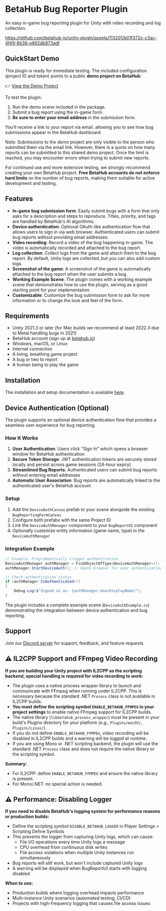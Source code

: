 # BetaHub Bug Reporter Plugin

An easy in-game bug reporting plugin for Unity with video recording and log collection.

https://github.com/betahub-io/unity-plugin/assets/113201/b01f372c-c3ac-4f49-8b38-e892db873adf

## QuickStart Demo

This plugin is ready for immediate testing. The included configuration (project ID and token) points to a public **demo project on BetaHub**:

👉 [View the Demo Project](https://app.betahub.io/projects/pr-5287510306)

To test the plugin:

1. Run the demo scene included in the package.
2. Submit a bug report using the in-game form.
3. **Be sure to enter your email address** in the submission form.

You'll receive a link to your report via email, allowing you to see how bug submissions appear in the BetaHub dashboard.

Note: Submissions to the demo project are only visible to the person who submitted them via the email link. However, there is a quota on how many reports can be submitted to this shared demo project. Once the limit is reached, you may encounter errors when trying to submit new reports.

For continued use and more extensive testing, we strongly recommend creating your own BetaHub project. **Free BetaHub accounts do not enforce hard limits** on the number of bug reports, making them suitable for active development and testing.

## Features

- **In-game bug submission form**: Easily submit bugs with a form that only asks for a description and steps to reproduce. Titles, priority, and tags are handled by BetaHub's AI algorithms.
- **Device authentication**: Optional OAuth-like authentication flow that allows users to sign in via web browser. Authenticated users can submit bug reports without providing email addresses.
- **Video recording**: Record a video of the bug happening in-game. The video is automatically recorded and attached to the bug report.
- **Log collection**: Collect logs from the game and attach them to the bug report. By default, Unity logs are collected, but you can also add custom logs.
- **Screenshot of the game**: A screenshot of the game is automatically attached to the bug report when the user submits a bug.
- **Working Example Scene**: The plugin comes with a working example scene that demonstrates how to use the plugin, serving as a good starting point for your implementation.
- **Customizable**: Customize the bug submission form to ask for more information or to change the look and feel of the form.

## Requirements

- Unity 2021.3 or later (for Mac builds we recommend at least 2022.3 due to Metal handling bugs in 2021)
- BetaHub account (sign up at [betahub.io](https://www.betahub.io))
- Windows, macOS, or Linux
- Internet connection
- A living, breathing game project
- A bug or two to report
- A human being to play the game

## Installation

The installation and setup documentation is available [here](https://www.betahub.io/docs/integration-guides/).

## Device Authentication (Optional)

The plugin supports an optional device authentication flow that provides a seamless user experience for bug reporting.

### How It Works

1. **User Authentication**: Users click "Sign In" which opens a browser window for BetaHub authentication
2. **Secure Token Storage**: JWT authentication tokens are securely stored locally and persist across game sessions (24-hour expiry)
3. **Streamlined Bug Reports**: Authenticated users can submit bug reports without entering email addresses
4. **Automatic User Association**: Bug reports are automatically linked to the authenticated user's BetaHub account

### Setup

1. Add the `DeviceAuthCanvas` prefab to your scene alongside the existing `BugReportingFormCanvas`
2. Configure both prefabs with the same Project ID
3. Link the `DeviceAuthManager` component to your `BugReportUI` component
4. Optionally customize entity information (game name, type) in the `DeviceAuthManager`

### Integration Example

```csharp
// Example: Programmatically trigger authentication
DeviceAuthManager authManager = FindObjectOfType<DeviceAuthManager>();
authManager.StartDeviceAuth(); // Opens browser for user authentication

// Check authentication status
if (authManager.IsAuthenticated())
{
    Debug.Log($"Signed in as: {authManager.UserDisplayName}");
}
```

The plugin includes a complete example scene (`DeviceAuthExample.cs`) demonstrating the integration between device authentication and bug reporting.

## Support

Join our [Discord server](https://discord.gg/g2wpRtG) for support, feedback, and feature requests.

## ⚠️ IL2CPP Support and FFmpeg Video Recording

**If you are building your Unity project with IL2CPP as the scripting backend, special handling is required for video recording to work:**

- The plugin uses a native process wrapper library to launch and communicate with FFmpeg when running under IL2CPP. This is necessary because the standard .NET `Process` class is not available in IL2CPP builds.
- **You must define the scripting symbol `ENABLE_BETAHUB_FFMPEG` in your project settings** to enable native FFmpeg support for IL2CPP builds.
- The native library (`libbetahub_process_wrapper`) must be present in your build's Plugins directory for your platform (e.g., `Plugins/macOS/`, `Plugins/Linux/`).
- If you do not define `ENABLE_BETAHUB_FFMPEG`, video recording will be disabled in IL2CPP builds and a warning will be logged at runtime.
- If you are using Mono or .NET scripting backend, the plugin will use the standard .NET `Process` class and does not require the native library or the scripting symbol.

**Summary:**
- For IL2CPP: define `ENABLE_BETAHUB_FFMPEG` and ensure the native library is present.
- For Mono/.NET: no special action is needed.

## ⚠️ Performance: Disabling Logger

**If you need to disable BetaHub's logging system for performance reasons or production builds:**

- Define the scripting symbol `DISABLE_BETAHUB_LOGGER` in Player Settings > Scripting Define Symbols
- This prevents the logger from capturing Unity logs, which can cause:
  - File I/O operations every time Unity logs a message
  - CPU overhead from continuous disk writes
  - File access violations when multiple Unity instances run simultaneously
- Bug reports will still work, but won't include captured Unity logs
- A warning will be displayed when BugReportUI starts with logging disabled

**When to use:**
- Production builds where logging overhead impacts performance
- Multi-instance Unity scenarios (automated testing, CI/CD)
- Projects with high-frequency logging that causes file access issues

